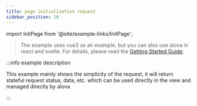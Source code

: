 ```yaml
---
title: page initialization request
sidebar_position: 10
---
```


import InitPage from '@site/example-links/InitPage';

> The example uses vue3 as an example, but you can also use alova in react and svelte. For details, please read the [Getting Started Guide](/overview/index);

<InitPage></InitPage>

:::info example description

This example mainly shows the simplicity of the request, it will return stateful request status, data, etc. which can be used directly in the view and managed directly by alova

:::

